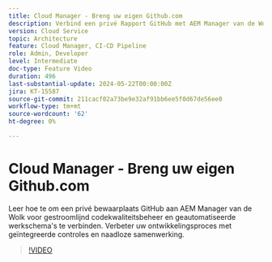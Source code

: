 ```yaml
---
title: Cloud Manager - Breng uw eigen Github.com
description: Verbind een privé Rapport GitHub met AEM Manager van de Wolk om de controles van de codekwaliteit te stroomlijnen, werkschema's te automatiseren, en ontwikkelingsefficiency te verbeteren.
version: Cloud Service
topic: Architecture
feature: Cloud Manager, CI-CD Pipeline
role: Admin, Developer
level: Intermediate
doc-type: Feature Video
duration: 496
last-substantial-update: 2024-05-22T00:00:00Z
jira: KT-15587
source-git-commit: 211cacf02a73be9e32af91bb6ee5f0d67de56ee0
workflow-type: tm+mt
source-wordcount: '62'
ht-degree: 0%

---
```



# Cloud Manager - Breng uw eigen Github.com

Leer hoe te om een privé bewaarplaats GitHub aan AEM Manager van de Wolk voor gestroomlijnd codekwaliteitsbeheer en geautomatiseerde werkschema&#39;s te verbinden. Verbeter uw ontwikkelingsproces met geïntegreerde controles en naadloze samenwerking.

>[!VIDEO](https://video.tv.adobe.com/v/3429302/?learn=on)
